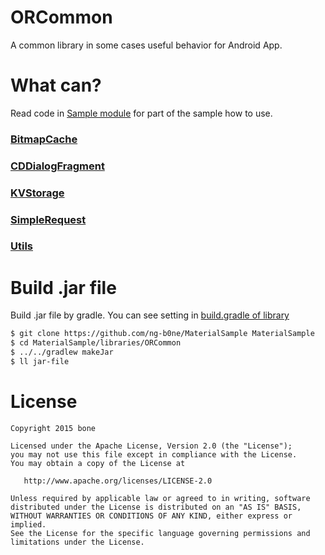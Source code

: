 # ORCommon
A common library in some cases useful behavior for Android App.

# What can?
Read code in [Sample module](Sample) for part of the sample how to use.
### [BitmapCache](libraries/ORCommon/src/main/java/me/b0ne/android/orcommon/BitmapCache.java)
### [CDDialogFragment](libraries/ORCommon/src/main/java/me/b0ne/android/orcommon/CDDialogFragment.java)
### [KVStorage](libraries/ORCommon/src/main/java/me/b0ne/android/orcommon/KVStorage.java)
### [SimpleRequest](libraries/ORCommon/src/main/java/me/b0ne/android/orcommon/SimpleRequest.java)
### [Utils](libraries/ORCommon/src/main/java/me/b0ne/android/orcommon/Utils.java)

# Build .jar file
Build .jar file by gradle. You can see setting in [build.gradle of library](libraries/ORCommon/build.gradle)

```sh
$ git clone https://github.com/ng-b0ne/MaterialSample MaterialSample
$ cd MaterialSample/libraries/ORCommon
$ ../../gradlew makeJar
$ ll jar-file
```

# License

    Copyright 2015 bone

    Licensed under the Apache License, Version 2.0 (the "License");
    you may not use this file except in compliance with the License.
    You may obtain a copy of the License at

       http://www.apache.org/licenses/LICENSE-2.0

    Unless required by applicable law or agreed to in writing, software
    distributed under the License is distributed on an "AS IS" BASIS,
    WITHOUT WARRANTIES OR CONDITIONS OF ANY KIND, either express or implied.
    See the License for the specific language governing permissions and
    limitations under the License.

